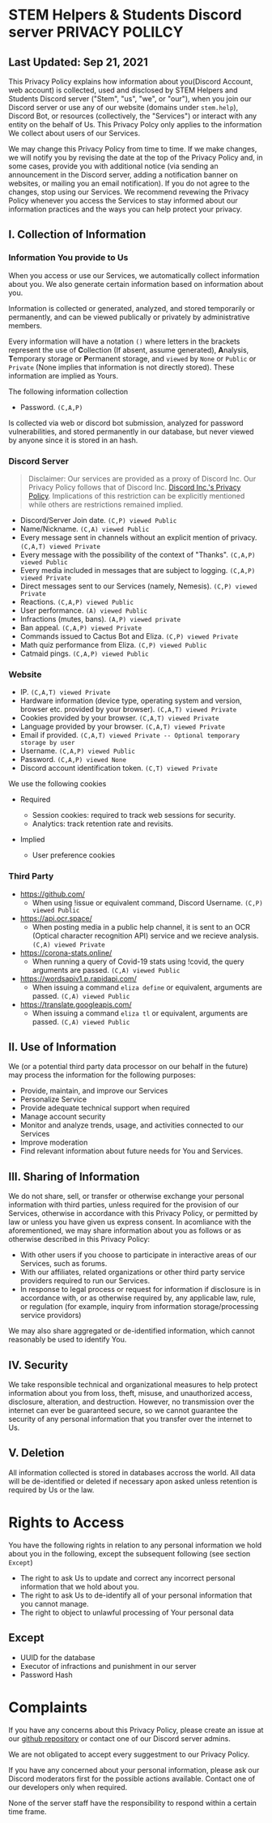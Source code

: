 # STEM Helpers & Students Discord server PRIVACY POLILCY

## Last Updated: Sep 21, 2021

This Privacy Policy explains how information about you(Discord Account, web account) is collected, used and disclosed by STEM Helpers and Students Discord server ("Stem", "us", "we", or "our"), when you join our Discord server or use any of our website (domains under `stem.help`), Discord Bot, or resources (collectively, the "Services") or interact with any entity on the behalf of Us. This Privacy Polcy only applies to the information We collect about users of our Services.

We may change this Privacy Policy from time to time. If we make changes, we will notify you by revising the date at the top of the Privacy Policy and, in some cases, provide you with additional notice (via sending an announcement in the Discord server, adding a notification banner on websites, or mailing you an email notification). If you do not agree to the changes, stop using our Services. We recommend revewing the Privacy Policy whenever you access the Services to stay informed about our information practices and the ways you can help protect your privacy.

## I. Collection of Information

### Information You provide to Us

When you access or use our Services, we automatically collect information about you. We also generate certain information based on information about you.

Information is collected or generated, analyzed, and stored temporarily or permanently, and can be viewed publically or privately by administrative members.

Every information will have a notation `()` where letters in the brackets represent the use of **C**ollection (If absent, assume generated), **A**nalysis, **T**emporary storage or **P**ermanent storage, and `viewed` by `None` or `Public` or `Private` (None implies that information is not directly stored). These information are implied as Yours.

The following information collection
* Password. `(C,A,P)`

Is collected via web or discord bot submission, analyzed for password vulnerabilities, and stored permanently in our database, but never viewed by anyone since it is stored in an hash.


### **Discord Server**

> Disclaimer: Our services are provided as a proxy of Discord Inc. Our Privacy Policy follows that of Discord Inc. [Discord Inc.'s Privacy Policy](https://discord.com/privacy). Implications of this restriction can be explicitly mentioned while others are restrictions remained implied.

* Discord/Server Join date. `(C,P) viewed Public`
* Name/Nickname. `(C,A) viewed Public`
* Every message sent in channels without an explicit mention of privacy. `(C,A,T) viewed Private`
* Every message with the possibility of the context of "Thanks". `(C,A,P) viewed Public`
* Every media included in messages that are subject to logging. `(C,A,P) viewed Private`
* Direct messages sent to our Services (namely, Nemesis). `(C,P) viewed Private`
* Reactions. `(C,A,P) viewed Public`
* User performance. `(A) viewed Public`
* Infractions (mutes, bans). `(A,P) viewed private`
* Ban appeal. `(C,A,P) viewed Private`
* Commands issued to Cactus Bot and Eliza. `(C,P) viewed Private`
* Math quiz performance from Eliza. `(C,P) viewed Public`
* Catmaid pings. `(C,A,P) viewed Public`

### **Website**

* IP. `(C,A,T) viewed Private`
* Hardware information (device type, operating system and version, browser etc. provided by your browser). `(C,A,T) viewed Private`
* Cookies provided by your browser. `(C,A,T) viewed Private`
* Language provided by your browser. `(C,A,T) viewed Private`
* Email if provided. `(C,A,T) viewed Private -- Optional temporary storage by user`
* Username. `(C,A,P) viewed Public`
* Password. `(C,A,P) viewed None`
* Discord account identification token. `(C,T) viewed Private`

We use the following cookies

* Required
  - Session cookies: required to track web sessions for security.
  - Analytics: track retention rate and revisits.

* Implied
  - User preference cookies

### **Third Party**

* https://github.com/
  - When using !issue or equivalent command, Discord Username. `(C,P) viewed Public`
* https://api.ocr.space/
  - When posting media in a public help channel, it is sent to an OCR (Optical character recognition API) service and we recieve analysis. `(C,A) viewed Private`
* https://corona-stats.online/
  - When running a query of Covid-19 stats using !covid, the query arguments are passed. `(C,A) viewed Public`
* https://wordsapiv1.p.rapidapi.com/
  - When issuing a command `eliza define` or equivalent, arguments are passed. `(C,A) viewed Public`
* https://translate.googleapis.com/
  - When issuing a command `eliza tl` or equivalent, arguments are passed. `(C,A) viewed Public`

## II. Use of Information

We (or a potential third party data processor on our behalf in the future) may process the information for the following purposes:

* Provide, maintain, and improve our Services
* Personalize Service
* Provide adequate technical support when required
* Manage account security
* Monitor and analyze trends, usage, and activities connected to our Services
* Improve moderation
* Find relevant information about future needs for You and Services.

## III. Sharing of Information

We do not share, sell, or transfer or otherwise exchange your personal information with third parties, unless required for the provision of our Services, otherwise in accordance with this Privacy Policy, or permitted by law or unless you have given us express consent. In acomliance with the aforementioned, we may share information about you as follows or as otherwise described in this Privacy Policy:

* With other users if you choose to participate in interactive areas of our Services, such as forums.
* With our affiliates, related organizations or other third party service providers required to run our Services.
* In response to legal process or request for information if disclosure is in accordance with, or as otherwise required by, any applicable law, rule, or regulation (for example, inquiry from information storage/processing service providors)

We may also share aggregated or de-identified information, which cannot reasonably be used to identify You.

## IV. Security

We take responsible technical and organizational measures to help protect information about you from loss, theft, misuse, and unauthorized access, disclosure, alteration, and destruction. However, no transmission over the internet can ever be guaranteed secure, so we cannot guarantee the security of any personal information that you transfer over the internet to Us.

## V. Deletion

All information collected is stored in databases accross the world. All data will be de-identified or deleted if necessary apon asked unless retention is required by Us or the law.

# Rights to Access

You have the following rights in relation to any personal information we hold about you in the following, except the subsequent following (see section `Except`)

* The right to ask Us to update and correct any incorrect personal information that we hold about you.
* The right to ask Us to de-identify all of your personal information that you cannot manage.
* The right to object to unlawful processing of Your personal data

## Except

  * UUID for the database
  * Executor of infractions and punishment in our server
  * Password Hash

# Complaints

If you have any concerns about this Privacy Policy, please create an issue at our [github repository](https://github.com/stem-discord/public) or contact one of our Discord server admins.

We are not obligated to accept every suggestment to our Privacy Policy.

If you have any concerned about your personal information, please ask our Discord moderators first for the possible actions available. Contact one of our developers only when required.

None of the server staff have the responsibility to respond within a certain time frame.
